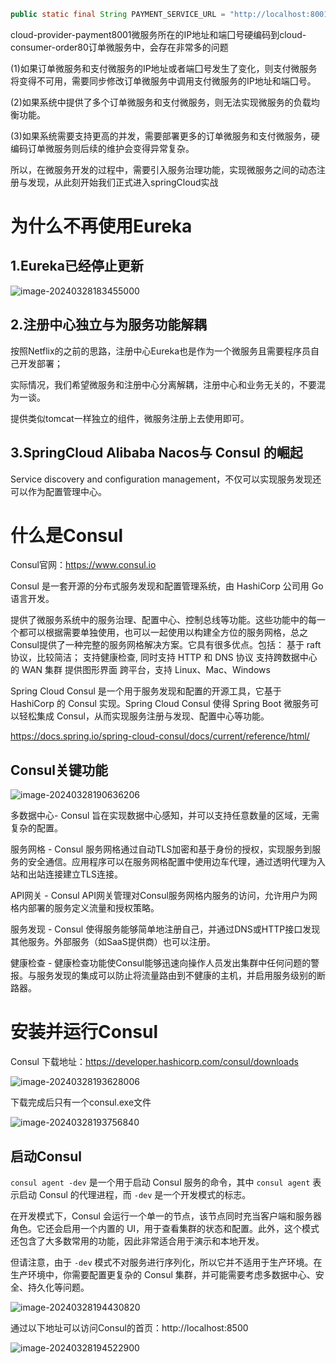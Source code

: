 ```java
public static final String PAYMENT_SERVICE_URL = "http://localhost:8001";//先写死，硬编码
```

cloud-provider-payment8001微服务所在的IP地址和端囗号硬编码到cloud-consumer-order80订单微服务中，会存在非常多的问题

(1)如果订单微服务和支付微服务的IP地址或者端囗号发生了变化，则支付微服务将变得不可用，需要同步修改订单微服务中调用支付微服务的IP地址和端囗号。

(2)如果系统中提供了多个订单微服务和支付微服务，则无法实现微服务的负载均衡功能。

(3)如果系统需要支持更高的并发，需要部署更多的订单微服务和支付微服务，硬编码订单微服务则后续的维护会变得异常复杂。

所以，在微服务开发的过程中，需要引入服务治理功能，实现微服务之间的动态注册与发现，从此刻开始我们正式进入springCloud实战

# 为什么不再使用Eureka

## 1.Eureka已经停止更新

![image-20240328183455000](https://gitee.com/dongguo4812_admin/image/raw/master/image/202403281834919.png)

## 2.注册中心独立与为服务功能解耦

按照Netflix的之前的思路，注册中心Eureka也是作为一个微服务且需要程序员自己开发部署；

实际情况，我们希望微服务和注册中心分离解耦，注册中心和业务无关的，不要混为一谈。

提供类似tomcat一样独立的组件，微服务注册上去使用即可。

## 3.SpringCloud Alibaba Nacos与 Consul 的崛起

Service discovery and configuration management，不仅可以实现服务发现还可以作为配置管理中心。



# 什么是Consul 

Consul官网：https://www.consul.io

Consul 是一套开源的分布式服务发现和配置管理系统，由 HashiCorp 公司用 Go 语言开发。

提供了微服务系统中的服务治理、配置中心、控制总线等功能。这些功能中的每一个都可以根据需要单独使用，也可以一起使用以构建全方位的服务网格，总之Consul提供了一种完整的服务网格解决方案。它具有很多优点。包括： 基于 raft 协议，比较简洁； 支持健康检查, 同时支持 HTTP 和 DNS 协议 支持跨数据中心的 WAN 集群 提供图形界面 跨平台，支持 Linux、Mac、Windows



Spring Cloud Consul 是一个用于服务发现和配置的开源工具，它基于 HashiCorp 的 Consul 实现。Spring Cloud Consul 使得 Spring Boot 微服务可以轻松集成 Consul，从而实现服务注册与发现、配置中心等功能。

https://docs.spring.io/spring-cloud-consul/docs/current/reference/html/

## Consul关键功能

![image-20240328190636206](https://gitee.com/dongguo4812_admin/image/raw/master/image/202403282105754.png)

多数据中心-  Consul 旨在实现数据中心感知，并可以支持任意数量的区域，无需复杂的配置。

服务网格 - Consul 服务网格通过自动TLS加密和基于身份的授权，实现服务到服务的安全通信。应用程序可以在服务网格配置中使用边车代理，通过透明代理为入站和出站连接建立TLS连接。

API网关 - Consul API网关管理对Consul服务网格内服务的访问，允许用户为网格内部署的服务定义流量和授权策略。

服务发现 - Consul 使得服务能够简单地注册自己，并通过DNS或HTTP接口发现其他服务。外部服务（如SaaS提供商）也可以注册。

健康检查 - 健康检查功能使Consul能够迅速向操作人员发出集群中任何问题的警报。与服务发现的集成可以防止将流量路由到不健康的主机，并启用服务级别的断路器。

# 安装并运行Consul

Consul 下载地址：https://developer.hashicorp.com/consul/downloads

![image-20240328193628006](https://gitee.com/dongguo4812_admin/image/raw/master/image/202403282105169.png)

下载完成后只有一个consul.exe文件

![image-20240328193756840](https://gitee.com/dongguo4812_admin/image/raw/master/image/202403282105598.png)

## 启动Consul

`consul agent -dev` 是一个用于启动 Consul 服务的命令，其中 `consul agent` 表示启动 Consul 的代理进程，而 `-dev` 是一个开发模式的标志。

在开发模式下，Consul 会运行一个单一的节点，该节点同时充当客户端和服务器角色。它还会启用一个内置的 UI，用于查看集群的状态和配置。此外，这个模式还包含了大多数常用的功能，因此非常适合用于演示和本地开发。

但请注意，由于 `-dev` 模式不对服务进行序列化，所以它并不适用于生产环境。在生产环境中，你需要配置更复杂的 Consul 集群，并可能需要考虑多数据中心、安全、持久化等问题。

![image-20240328194430820](https://gitee.com/dongguo4812_admin/image/raw/master/image/202403282105758.png)



通过以下地址可以访问Consul的首页：http://localhost:8500

![image-20240328194522900](https://gitee.com/dongguo4812_admin/image/raw/master/image/202403291600193.png)





















